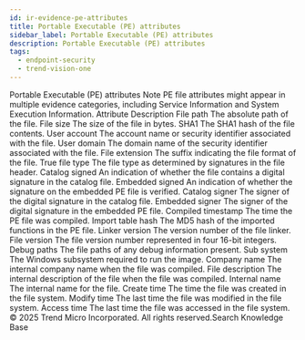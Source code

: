 ```yaml
---
id: ir-evidence-pe-attributes
title: Portable Executable (PE) attributes
sidebar_label: Portable Executable (PE) attributes
description: Portable Executable (PE) attributes
tags:
  - endpoint-security
  - trend-vision-one
---
```


 Portable Executable (PE) attributes Note PE file attributes might appear in multiple evidence categories, including Service Information and System Execution Information. Attribute Description File path The absolute path of the file. File size The size of the file in bytes. SHA1 The SHA1 hash of the file contents. User account The account name or security identifier associated with the file. User domain The domain name of the security identifier associated with the file. File extension The suffix indicating the file format of the file. True file type The file type as determined by signatures in the file header. Catalog signed An indication of whether the file contains a digital signature in the catalog file. Embedded signed An indication of whether the signature on the embedded PE file is verified. Catalog signer The signer of the digital signature in the catalog file. Embedded signer The signer of the digital signature in the embedded PE file. Compiled timestamp The time the PE file was compiled. Import table hash The MD5 hash of the imported functions in the PE file. Linker version The version number of the file linker. File version The file version number represented in four 16-bit integers. Debug paths The file paths of any debug information present. Sub system The Windows subsystem required to run the image. Company name The internal company name when the file was compiled. File description The internal description of the file when the file was compiled. Internal name The internal name for the file. Create time The time the file was created in the file system. Modify time The last time the file was modified in the file system. Access time The last time the file was accessed in the file system. © 2025 Trend Micro Incorporated. All rights reserved.Search Knowledge Base